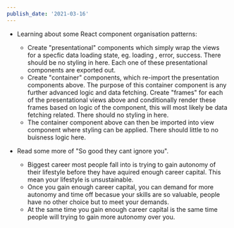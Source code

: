 ```yaml
---
publish_date: '2021-03-16'
---
```


- Learning about some React component organisation patterns:

  - Create "presentational" components which simply wrap the views for a specfic data loading state, eg. loading , error, success. There should be no styling in here. Each one of these presentational components are exported out.
  - Create "container" components, which re-import the presentation components above. The purpose of this container component is any further advanced logic and data fetching. Create "frames" for each of the presentational views above and conditionally render these frames based on logic of the component, this will most likely be data fetching related. There should no styling in here.
  - The container component above can then be imported into view component where styling can be applied. There should little to no buisness logic here.

- Read some more of "So good they cant ignore you".
  - Biggest career most people fall into is trying to gain autonomy of their lifestyle before they have aquired enough career capital. This mean your lifestyle is unsustainable.
  - Once you gain enough career capital, you can demand for more autonomy and time off becasue your skills are so valuable, people have no other choice but to meet your demands.
  - At the same time you gain enough career capital is the same time people will trying to gain more autonomy over you.
